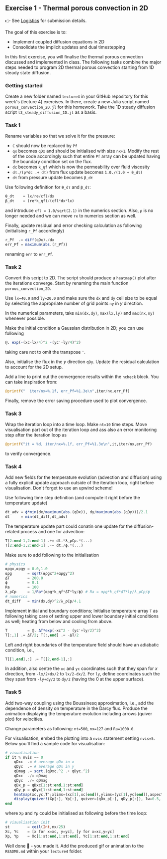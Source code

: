 <!--This file was generated, do not modify it.-->
## Exercise 1 - **Thermal porous convection in 2D**

👉 See [Logistics](/logistics/#submission) for submission details.

The goal of this exercise is to:
- Implement coupled diffusion equations in 2D
- Consolidate the implicit updates and dual timestepping

In this first exercise, you will finalise the thermal porous convection discussed and implemented in class. The following tasks combine the major steps needed to program 2D thermal porous convection starting from 1D steady state diffusion.

### Getting started
Create a new folder named `lecture4` in your GitHub repository for this week's (lecture 4) exercises. In there, create a new Julia script named `porous_convection_2D.jl` for this homework. Take the 1D steady diffusion script `l3_steady_diffusion_1D.jl` as a basis.

### Task 1
Rename variables so that we solve it for the pressure:
 - `C` should now be replaced by `Pf`
 - `qx` becomes `qDx` and should be initialised with size `nx+1`. Modify the rest of the code accordingly such that entire `Pf` array can be updated having the boundary condition set on the flux.
 - `dc` becomes `k_ηf` which is now the permeability over fluid viscosity
 - `dτ./(ρ*dc .+ dτ)` from flux update becomes `1.0./(1.0 + θ_dτ)`
 - `dτ` from pressure update becomes `β_dτ`

Use following definition for `θ_dτ` and `β_dτ`:
```julia
θ_dτ    = lx/re/cfl/dx
β_dτ    = (re*k_ηf)/(cfl*dx*lx)
```
and introduce `cfl = 1.0/sqrt(2.1)` in the numerics section. Also, `ρ` is no longer needed and we can move `re` to numerics section as well.

Finally, update residual and error checking calculation as following (initialising `r_Pf` accordingly)
```julia
r_Pf  .= diff(qDx)./dx
err_Pf = maximum(abs.(r_Pf))
```
renaming `err` to `err_Pf`.

### Task 2
Convert this script to 2D. The script should produce a `heatmap()` plot after the iterations converge. Start by renaming the main function `porous_convection_2D`.

Use `lx=40.0` and `ly=20.0` and make sure the `dx` and `dy` cell size to be equal by selecting the appropriate number of grid points `ny` in $y$ direction.

In the numerical parameters, take `min(dx,dy)`, `max(lx,ly)` and `max(nx,ny)` whenever possible.

Make the initial condition a Gaussian distribution in 2D; you can use following
```julia
@. exp(-(xc-lx/4)^2 -(yc'-ly/4)^2)
```
taking care not to omit the transpose `'`.

Also, initialise the flux in the $y$ direction `qDy`. Update the residual calculation to account for the 2D setup.

Add a line to print out the convergence results within the `ncheck` block. You can take inspiration from:
```julia
@printf("  iter/nx=%.1f, err_Pf=%1.3e\n",iter/nx,err_Pf)
```

Finally, remove the error saving procedure used to plot convergence.

### Task 3

Wrap the iteration loop into a time loop. Make `nt=10` time steps. Move visualisation part out of the iteration loop and ass also an error monitoring step after the iteration loop as
```julia
@printf("it = %d, iter/nx=%.1f, err_Pf=%1.3e\n",it,iter/nx,err_Pf)
```
to verify convergence.

### Task 4

Add new fields for the temperature evolution (advection and diffusion) using a fully explicit update approach outside of the iteration loop, right before visualisation. Don't forget to use an upwind scheme!

Use following time step definition (and compute it right before the temperature update)
```julia
dt_adv = ϕ*min(dx/maximum(abs.(qDx)), dy/maximum(abs.(qDy)))/2.1
dt     = min(dt_diff,dt_adv)
```

The temperature update part could conatin one update for the diffusion-related process and one for advection:
```julia
T[2:end-1,2:end-1] .+= dt.*λ_ρCp.*(...)
T[2:end-1,2:end-1] .-= dt./ϕ.*(...)
```

Make sure to add following to the initialisation
```julia
# physics
αρgx,αρgy = 0.0,1.0
αρg       = sqrt(αρgx^2+αρgy^2)
ΔT        = 200.0
ϕ         = 0.1
Ra        = 100
λ_ρCp     = 1/Ra*(αρg*k_ηf*ΔT*ly/ϕ) # Ra = αρg*k_ηf*ΔT*ly/λ_ρCp/ϕ
# numerics
dt_diff   = min(dx,dy)^2/λ_ρCp/4.1
```

Implement initial and boundary conditions; Initialise temperature array `T` as following taking care of setting upper and lower boundary initial conditions as well; heating from below and cooling from above.
```julia
T         = @. ΔT*exp(-xc^2 - (yc'+ly/2)^2)
T[:,1] .= ΔT/2; T[:,end] .= -ΔT/2
```

Left and right boundaries of the temperature field should have an adiabatic condition, i.e.,
```julia
T[[1,end],:] .= T[[2,end-1],:]
```

In addition, also centre the `xc` and `yc` coordinates such that they span for $x$ direction, from `-lx/2+dx/2` to `lx/2-dx/2`. For `ly`, define coordinates such the they span from `-ly+dy/2` to `dy/2` (having the 0 at the upper surface).

### Task 5

Add two-way coupling using the Boussinesq approximation, i.e., add the dependence of density on temperature in the Darcy flux. Produce the animation displaying the temperature evolution including arrows (quiver plot) for velocities.

Change parameters as following: `nt=500`, `nx=127` and `Ra=1000.0`.

For visualisation, embed the plotting into a `nvis` statement setting `nvis=5`. Below you'll find a sample code for visualisation:
```julia
# visualisation
if it % nvis == 0
    qDxc  .= # average qDx in x
    qDyc  .= # average qDx in y
    qDmag .= sqrt.(qDxc.^2 .+ qDyc.^2)
    qDxc  ./= qDmag
    qDyc  ./= qDmag
    qDx_p = qDxc[1:st:end,1:st:end]
    qDy_p = qDyc[1:st:end,1:st:end]
    heatmap(xc,yc,T';xlims=(xc[1],xc[end]),ylims=(yc[1],yc[end]),aspect_ratio=1,c=:turbo)
    display(quiver!(Xp[:], Yp[:], quiver=(qDx_p[:], qDy_p[:]), lw=0.5, c=:black))
end
```

where `Xp` and `Yp` could be initialised as following before the time loop:
```julia
# visualisation init
st        = ceil(Int,nx/25)
Xc, Yc    = [x for x=xc, y=yc], [y for x=xc,y=yc]
Xp, Yp    = Xc[1:st:end,1:st:end], Yc[1:st:end,1:st:end]
```

Well done 🚀 - you made it. Add the produced gif or animation to the `README.md` within your `lecture4` folder.

